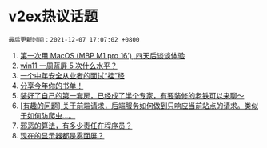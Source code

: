 # v2ex热议话题

`最后更新时间：2021-12-07 17:07:02 +0800`

1. [第一次用 MacOS (MBP M1 pro 16’), 四天后谈谈体验](https://www.v2ex.com/t/820418)
1. [win11 一周蓝屏 5 次什么水平？](https://www.v2ex.com/t/820433)
1. [一个中年安全从业者的面试“挂”经](https://www.v2ex.com/t/820453)
1. [分享今年你的书单！](https://www.v2ex.com/t/820522)
1. [装好了自己的第一套房，已经成了半个专家，有要装修的老铁可以来聊～](https://www.v2ex.com/t/820477)
1. [[有趣的问题] 关于前端请求，后端服务如何做到只响应当前站点的请求。类似于如何防爬虫...。](https://www.v2ex.com/t/820478)
1. [邪恶的算法，有多少责任在程序员？](https://www.v2ex.com/t/820521)
1. [现在的显示器都是雾面屏？](https://www.v2ex.com/t/820431)


